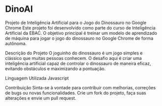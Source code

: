 # DinoAI

Projeto de Inteligência Artificial para o Jogo do Dinossauro no Google Chrome
Este projeto foi desenvolvido como parte do curso de Inteligência Artificial da EBAC. 
O objetivo principal é treinar um modelo de aprendizado de máquina para jogar o jogo do dinossauro 
no Google Chrome de forma autônoma.

Descrição do Projeto
O joguinho do dinossauro é um jogo simples e clássico que muitas pessoas conhecem. 
O desafio aqui é criar uma inteligência artificial capaz de controlar o dinossauro de 
maneira eficaz, evitando obstáculos e maximizando a pontuação.

Linguagem Utilizada
Javascript

Contribuição
Sinta-se à vontade para contribuir com melhorias, correções de bugs ou novas funcionalidades. Crie um fork do projeto, faça suas alterações e envie um pull request.
